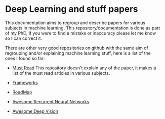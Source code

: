 # Deep Learning and stuff papers

This documentation aims to regroup and describe papers for various subjects in machine learning. This repository/documentation is done as part of my PhD, if you were to find a mistake or inaccuracy please let me know so I can correct it.


There are other very good repositories on github with the same aim of regrouping and/or explaining machine learning stuff, here is a list of the ones I found so far:

- [Must Read](https://github.com/terryum/awesome-deep-learning-papers) This repository doesn't explain any of the paper, it makes a list of the must read articles in various subjects.

- [Frameworks](https://github.com/josephmisiti/awesome-machine-learning)

- [RoadMap](https://github.com/songrotek/Deep-Learning-Papers-Reading-Roadmap)

- [Awesome Recurrent Neural Networks](https://github.com/kjw0612/awesome-rnn)

- [Awesome Deep Vision](https://github.com/kjw0612/awesome-deep-vision)
